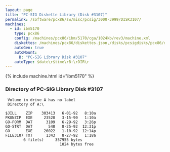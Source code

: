 ```yaml
---
layout: page
title: "PC-SIG Diskette Library (Disk #3107)"
permalink: /software/pcx86/sw/misc/pcsig/3000-3999/DISK3107/
machines:
  - id: ibm5170
    type: pcx86
    config: /machines/pcx86/ibm/5170/cga/1024kb/rev3/machine.xml
    diskettes: /machines/pcx86/diskettes.json,/disks/pcsigdisks/pcx86/diskettes.json
    autoGen: true
    autoMount:
      B: "PC-SIG Library Disk #3107"
    autoType: $date\r$time\rB:\rDIR\r
---
```


{% include machine.html id="ibm5170" %}

### Directory of PC-SIG Library Disk #3107

     Volume in drive A has no label
     Directory of A:\

    $JILL    ZIP    303413   6-01-92   8:10a
    PKUNZIP  EXE     23528   3-15-90   1:10a
    GO-FORM  DAT      3109   6-29-92   3:26p
    GO-STRT  DAT       540   8-25-92  12:31p
    GO       EXE     26022   1-10-92  12:14p
    FILE3107 TXT      1343   8-27-92   1:18a
            6 file(s)     357955 bytes
                            1024 bytes free
